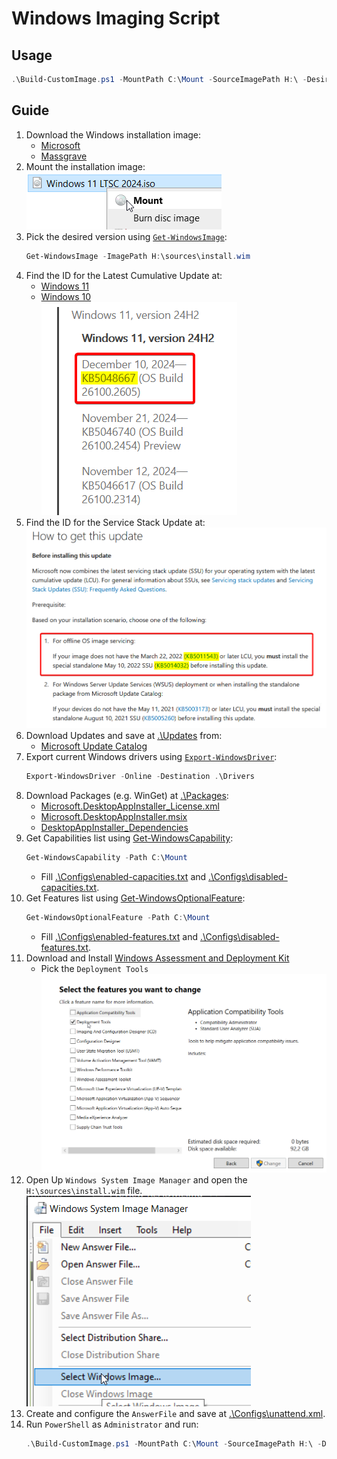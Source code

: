 # Windows Imaging Script

## Usage

```powershell
.\Build-CustomImage.ps1 -MountPath C:\Mount -SourceImagePath H:\ -DesiredVersionName "Windows 11 Professional"
```

## Guide

1. Download the Windows installation image:
    - [Microsoft](https://www.microsoft.com/en-gb/software-download/)
    - [Massgrave](https://massgrave.dev/genuine-installation-media)
2. Mount the installation image:\
    ![Mount the installation image](./Images/001.png)
3. Pick the desired version using [`Get-WindowsImage`](https://learn.microsoft.com/en-us/powershell/module/dism/get-windowsimage?view=windowsserver2025-ps):
    ```powershell
    Get-WindowsImage -ImagePath H:\sources\install.wim
    ```
4. Find the ID for the Latest Cumulative Update at:
    - [Windows 11](https://support.microsoft.com/en-us/topic/windows-11-version-24h2-update-history-0929c747-1815-4543-8461-0160d16f15e5)
    - [Windows 10](https://support.microsoft.com/en-us/topic/windows-10-update-history-8127c2c6-6edf-4fdf-8b9f-0f7be1ef3562)\
    ![Service Latest Cumuluative Update ID](./Images/002.png)
5. Find the ID for the Service Stack Update at:\
    ![Service Stack Update Update ID](./Images/003.png)
6. Download Updates and save at [.\Updates](../Updates/) from:
    - [Microsoft Update Catalog](https://www.catalog.update.microsoft.com/Search.aspx)
7. Export current Windows drivers using [`Export-WindowsDriver`](https://learn.microsoft.com/en-us/powershell/module/dism/export-windowsdriver?view=windowsserver2025-ps):
    ```powershell
    Export-WindowsDriver -Online -Destination .\Drivers
    ```
8. Download Packages (e.g. WinGet) at [.\Packages](../Packages/):
    - [Microsoft.DesktopAppInstaller_License.xml](https://github.com/microsoft/winget-cli/releases/latest/download/7fdfd40ea2dc40deab85b69983e1d873_License1.xml)
    - [Microsoft.DesktopAppInstaller.msix](https://github.com/microsoft/winget-cli/releases/latest/download/Microsoft.DesktopAppInstaller_8wekyb3d8bbwe.msixbundle)
    - [DesktopAppInstaller_Dependencies](https://github.com/microsoft/winget-cli/releases/latest/download/DesktopAppInstaller_Dependencies.zip)
9. Get Capabilities list using [Get-WindowsCapability](https://learn.microsoft.com/en-us/powershell/module/dism/get-windowscapability?view=windowsserver2025-ps):
    ```powershell
    Get-WindowsCapability -Path C:\Mount
    ```
    - Fill [.\Configs\enabled-capacities.txt](../Configs/enabled-capacities.txt) and [.\Configs\disabled-capacities.txt](../Configs/disabled-capacities.txt).
10. Get Features list using [Get-WindowsOptionalFeature](https://learn.microsoft.com/en-us/powershell/module/dism/get-windowsoptionalfeature?view=windowsserver2025-ps):
    ```powershell
    Get-WindowsOptionalFeature -Path C:\Mount
    ```
    - Fill [.\Configs\enabled-features.txt](../Configs/enabled-features.txt) and [.\Configs\disabled-features.txt](../Configs/disabled-features.txt).
11. Download and Install [Windows Assessment and Deployment Kit](https://learn.microsoft.com/en-us/windows-hardware/get-started/adk-install)
    - Pick the `Deployment Tools`\
    ![ADK Installer](Images/004.png)
12. Open Up `Windows System Image Manager` and open the `H:\sources\install.wim` file.\
    ![Select Windows Image](Images/005.png)
13. Create and configure the `AnswerFile` and save at [.\Configs\unattend.xml](../Configs/unattend.xml).
14. Run `PowerShell` as `Administrator` and run:
    ```powershell
    .\Build-CustomImage.ps1 -MountPath C:\Mount -SourceImagePath H:\ -DesiredVersionName "Windows 11 Professional"
    ```
